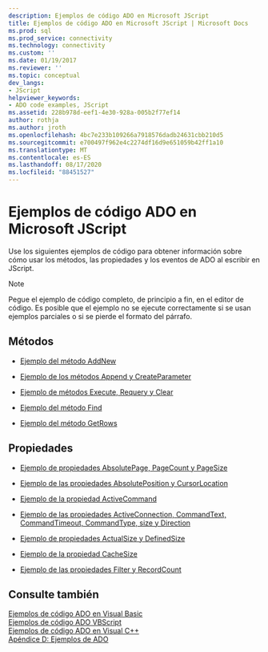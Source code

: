 ```yaml
---
description: Ejemplos de código ADO en Microsoft JScript
title: Ejemplos de código ADO en Microsoft JScript | Microsoft Docs
ms.prod: sql
ms.prod_service: connectivity
ms.technology: connectivity
ms.custom: ''
ms.date: 01/19/2017
ms.reviewer: ''
ms.topic: conceptual
dev_langs:
- JScript
helpviewer_keywords:
- ADO code examples, JScript
ms.assetid: 228b978d-eef1-4e30-928a-005b2f77ef14
author: rothja
ms.author: jroth
ms.openlocfilehash: 4bc7e233b109266a7918576dadb24631cbb210d5
ms.sourcegitcommit: e700497f962e4c2274df16d9e651059b42ff1a10
ms.translationtype: MT
ms.contentlocale: es-ES
ms.lasthandoff: 08/17/2020
ms.locfileid: "88451527"
---
```

# <a name="ado-code-examples-in-microsoft-jscript"></a>Ejemplos de código ADO en Microsoft JScript
Use los siguientes ejemplos de código para obtener información sobre cómo usar los métodos, las propiedades y los eventos de ADO al escribir en JScript.  
  
> [!NOTE]
>  Pegue el ejemplo de código completo, de principio a fin, en el editor de código. Es posible que el ejemplo no se ejecute correctamente si se usan ejemplos parciales o si se pierde el formato del párrafo.  
  
## <a name="methods"></a>Métodos  
  
-   [Ejemplo del método AddNew](../../../ado/reference/ado-api/addnew-method-example-jscript.md)  
  
-   [Ejemplo de los métodos Append y CreateParameter](../../../ado/reference/ado-api/append-and-createparameter-methods-example-jscript.md)  
  
-   [Ejemplo de métodos Execute, Requery y Clear](../../../ado/reference/ado-api/execute-requery-and-clear-methods-example-jscript.md)  
  
-   [Ejemplo del método Find](../../../ado/reference/ado-api/find-method-example-jscript.md)  
  
-   [Ejemplo del método GetRows](../../../ado/reference/ado-api/getrows-method-example-vb.md)  
  
## <a name="properties"></a>Propiedades  
  
-   [Ejemplo de propiedades AbsolutePage, PageCount y PageSize](../../../ado/reference/ado-api/absolutepage-pagecount-and-pagesize-properties-example-jscript.md)  
  
-   [Ejemplo de las propiedades AbsolutePosition y CursorLocation](../../../ado/reference/ado-api/absoluteposition-and-cursorlocation-properties-example-jscript.md)  
  
-   [Ejemplo de la propiedad ActiveCommand](../../../ado/reference/ado-api/activecommand-property-example-jscript.md)  
  
-   [Ejemplo de las propiedades ActiveConnection, CommandText, CommandTimeout, CommandType, size y Direction](../../../ado/reference/ado-api/activeconnection-commandtext-timeout-type-size-example-jscript.md)  
  
-   [Ejemplo de propiedades ActualSize y DefinedSize](../../../ado/reference/ado-api/actualsize-and-definedsize-properties-example-jscript.md)  
  
-   [Ejemplo de la propiedad CacheSize](../../../ado/reference/ado-api/cachesize-property-example-jscript.md)  
  
-   [Ejemplo de las propiedades Filter y RecordCount](../../../ado/reference/ado-api/filter-and-recordcount-properties-example-jscript.md)  
  
## <a name="see-also"></a>Consulte también  
 [Ejemplos de código ADO en Visual Basic](../../../ado/reference/ado-api/ado-code-examples-in-visual-basic.md)   
 [Ejemplos de código ADO VBScript](../../../ado/reference/ado-api/ado-code-examples-vbscript.md)   
 [Ejemplos de código ADO en Visual C++](../../../ado/reference/ado-api/ado-code-examples-in-visual-c.md)   
 [Apéndice D: Ejemplos de ADO](../../../ado/guide/appendixes/appendix-d-ado-samples.md)
